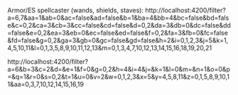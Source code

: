 
Armor/ES spellcaster (wands, shields, staves):
http://localhost:4200/filter?a=6,7&aa=1&ab=0&ac=false&ad=false&b=1&ba=4&bb=4&bc=false&bd=false&c=0,2&ca=3&cb=3&cc=false&cd=false&d=0,2&da=3&db=0&dc=false&dd=false&e=0,2&ea=3&eb=0&ec=false&ed=false&f=0,2&fa=3&fb=0&fc=false&fd=false&g=0,2&ga=3&gb=0&gc=false&gd=false&h=2&i=0,1,2,3&j=5&k=1,4,5,10,11&l=0,1,3,5,8,9,10,11,12,13&m=0,1,3,4,7,10,12,13,14,15,16,18,19,20,21

http://localhost:4200/filter?a=6&b=3&c=2&d=&e=1&f=0&g=0,2&h=4&i=4&j=&k=1&l=0&m=&n=1&o=0&p=&q=1&r=0&s=0,2&t=1&u=0&v=2&w=0,1,2,3&x=5&y=4,5,8,11&z=0,1,5,8,9,10,11&aa=0,3,7,10,12,14,15,16,19